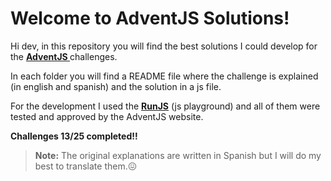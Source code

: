 # Welcome to AdventJS Solutions!

  

Hi dev, in this repository you will find the best solutions I could develop for the **[AdventJS ](https://adventjs.dev/)** challenges.

  

In each folder you will find a README file where the challenge is explained (in english and spanish) and the solution in a js file.

  

For the development I used the **[RunJS](https://runjs.app/)** (js playground) and all of them were tested and approved by the AdventJS website.

**Challenges 13/25 completed!!**

>  **Note:** The original explanations are written in Spanish but I will do my best to translate them.😖
